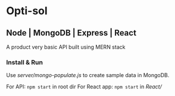 Opti-sol
=
## Node | MongoDB | Express | React

A product very basic API built using MERN stack

### Install & Run
Use _server/mongo-populate.js_ to create sample data in MongoDB.

For API: `npm start` in root dir
For React app: `npm start` in *React/* 
